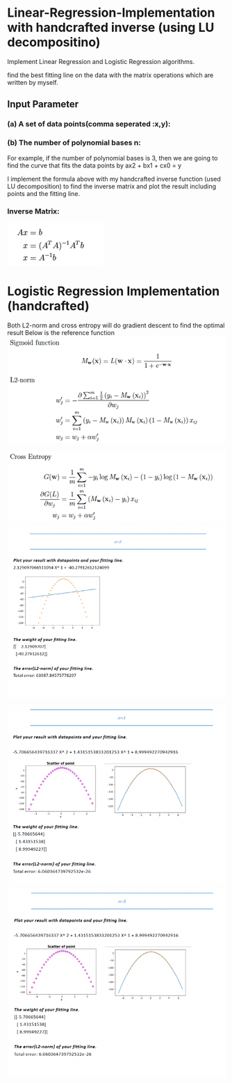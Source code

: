 # Linear-Regression-Implementation with handcrafted inverse (using LU decompositino)

Implement Linear Regression and Logistic Regression algorithms.

find the best fitting line on the data with the matrix operations which are written by myself.
## Input Parameter
### (a) A set of data points(comma seperated :x,y):

### (b) The number of polynomial bases n:
For example, if the number of polynomial bases is 3, then we are going to find
the curve that fits the data points by ax2 + bx1 + cx0 = y


I implement the formula above with my handcrafted inverse function (used LU decomposition) to find the inverse matrix and plot the result including points and the fitting line.
### Inverse Matrix:
![image](https://github.com/skyMei-J/Image/blob/main/linear%20regression/截圖%202021-09-04%20下午5.27.07.png)
# Logistic Regression Implementation (handcrafted)
Both L2-norm and cross entropy will do gradient descent to find the optimal result
Below is the reference function
![image](https://github.com/skyMei-J/Image/blob/main/linear%20regression/截圖%202021-09-04%20下午5.27.34.png)

![image](https://github.com/skyMei-J/Image/blob/main/linear%20regression/截圖%202021-09-04%20下午5.27.42.png)
![image](https://github.com/skyMei-J/Image/blob/main/linear%20regression/截圖%202021-09-04%20下午5.28.24.png)


![image](https://github.com/skyMei-J/Image/blob/main/linear%20regression/截圖%202021-09-04%20下午5.28.16.png)
![image](https://github.com/skyMei-J/Image/blob/main/linear%20regression/截圖%202021-09-04%20下午5.28.31.png)
